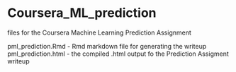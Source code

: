 # Coursera_ML_prediction

files for the Coursera Machine Learning Prediction Assignment

pml_prediction.Rmd - Rmd markdown file for generating the writeup
pml_prediction.html - the compiled .html output fo the Prediction Assigment writeup
